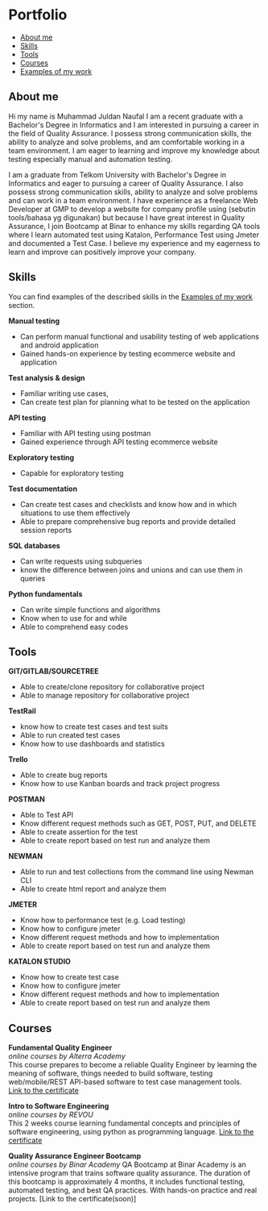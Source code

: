 # Portfolio
- [About me](#about-me)
- [Skills](#skills)
- [Tools](#tools)
- [Courses](#courses)
- [Examples of my work](#examples-of-my-work)

## About me
Hi my name is Muhammad Juldan Naufal I am a recent graduate with a Bachelor's Degree in Informatics and I am interested in pursuing a career in the field of Quality Assurance. I possess strong communication skills, the ability to analyze and solve problems, and am comfortable working in a team environment. I am eager to learning and improve my knowledge about testing especially manual and automation testing.

I am a graduate from Telkom University with Bachelor's Degree in Informatics and eager to pursuing a career of Quality Assurance.  I also possess strong communication skills, ability to analyze and solve problems and can work in a team environment. I have experience as a freelance Web Developer at GMP to develop a website for company profile using (sebutin tools/bahasa yg digunakan) but because I have great interest in Quality Assurance, I join Bootcamp at Binar to enhance my skills regarding QA tools where I learn automated test using Katalon, Performance Test using Jmeter and documented a Test Case. I believe my experience and my eagerness to learn and improve can positively improve your company.

## Skills
You can find examples of the described skills in the [Examples of my work](#examples-of-my-work) section.

__Manual testing__
  * Can perform manual functional and usability testing of web applications and android application
  * Gained hands-on experience by testing ecommerce website and application

__Test analysis & design__
  * Familiar writing use cases, 
  * Can create test plan for planning what to be tested on the application

__API testing__
  * Familiar with API testing using postman
  * Gained experience through API testing ecommerce website

__Exploratory testing__
  * Capable for exploratory testing 

__Test documentation__
  * Can create test cases and checklists and know how and in which situations to use them effectively
  * Able to prepare comprehensive bug reports and provide detailed session reports

__SQL databases__
  * Can write requests using subqueries
  * know the difference between joins and unions and can use them in queries

__Python fundamentals__
  * Can write simple functions and algorithms
  * Know when to use for and while
  * Able to comprehend easy codes

## Tools

__GIT/GITLAB/SOURCETREE__
  * Able to create/clone repository for collaborative project
  * Able to manage repository for collaborative project

__TestRail__
  * know how to create test cases and test suits
  * Able to run created test cases
  * Know how to use dashboards and statistics

__Trello__
  * Able to create bug reports
  * Know how to use Kanban boards and track project progress

__POSTMAN__
  * Able to Test API
  * Know different request methods such as GET, POST, PUT, and DELETE
  * Able to create assertion for the test
  * Able to create report based on test run and analyze them

__NEWMAN__
  * Able to run and test collections from the command line using Newman CLI
  * Able to create html report and analyze them

__JMETER__
  * Know how to performance test (e.g. Load testing)
  * Know how to configure jmeter
  * Know different request methods and how to implementation
  * Able to create report based on test run and analyze them

__KATALON STUDIO__
  * Know how to create test case
  * Know how to configure jmeter
  * Know different request methods and how to implementation
  * Able to create report based on test run and analyze them
    
## Courses

__Fundamental Quality Engineer__  
*online courses by Alterra Academy*  
This course prepares to become a reliable Quality Engineer by learning the meaning of software, things needed to build software, testing web/mobile/REST API-based software to test case management tools.  
[Link to the certificate](https://drive.google.com/file/d/13kh8Qwl0ipSPHx_1voSG5lprPnh_3m0I/view?usp=sharing)  

__Intro to Software Engineering__  
*online courses by REVOU*  
This 2 weeks course learning fundamental concepts and principles of software engineering, using python as programming language.
[Link to the certificate](https://drive.google.com/file/d/12kCQZtZEdL4Hz7f1HLE7iFBoadctPMht/view?usp=sharing)

__Quality Assurance Engineer Bootcamp__  
*online courses by Binar Academy*
QA Bootcamp at Binar Academy is an intensive program that trains software quality assurance. The duration of this bootcamp is approximately 4 months, it includes functional testing, automated testing, and best QA practices. With hands-on practice and real projects.
[Link to the certificate(soon)]

